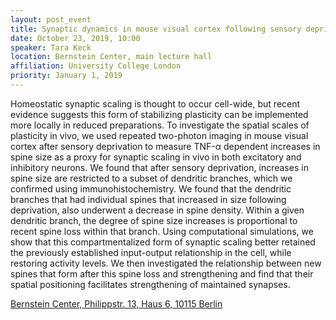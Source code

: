 ```yaml
---
layout: post_event
title: Synaptic dynamics in mouse visual cortex following sensory deprivation
date: October 23, 2019, 10:00
speaker: Tara Keck
location: Bernstein Center, main lecture hall 
affiliation: University College London
priority: January 1, 2019
---
```


Homeostatic synaptic scaling is thought to occur cell-wide, but recent evidence suggests this form of stabilizing plasticity can be implemented more locally in reduced preparations. To investigate the spatial scales of plasticity in vivo, we used repeated two-photon imaging in mouse visual cortex after sensory deprivation to measure TNF-α dependent increases in spine size as a proxy for synaptic scaling in vivo in both excitatory and inhibitory neurons. We found that after sensory deprivation, increases in spine size are restricted to a subset of dendritic branches, which we confirmed using immunohistochemistry. We found that the dendritic branches that had individual spines that increased in size following deprivation, also underwent a decrease in spine density. Within a given dendritic branch, the degree of spine size increases is proportional to recent spine loss within that branch. Using computational simulations, we show that this compartmentalized form of synaptic scaling better retained the previously established input-output relationship in the cell, while restoring activity levels. We then investigated the relationship between new spines that form after this spine loss and strengthening and find that their spatial positioning facilitates strengthening of maintained synapses.

[Bernstein Center, Philippstr. 13, Haus 6, 10115 Berlin](https://www.bccn-berlin.de/how-to-reach-bccn.html)

